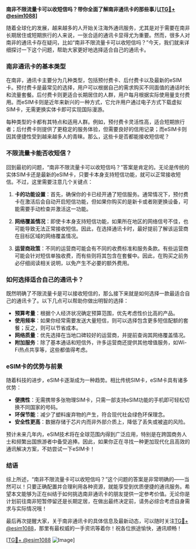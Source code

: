 **南非不限流量卡可以收短信吗？带你全面了解南非通讯卡的那些事儿[[TG💪+ @esim1088](https://t.me/s/esim1088)]**

随着全球化的发展，越来越多的人开始关注海外通讯服务，尤其是对于需要在南非长期居住或短期旅行的人来说，一张合适的通讯卡显得尤为重要。然而，很多人对南非的通讯卡存在疑问，比如“南非不限流量卡可以收短信吗？”今天，我们就来详细探讨一下这个问题，帮助大家更好地选择适合自己的通讯卡。

### 南非通讯卡的基本类型

在南非，通讯卡主要分为几种类型，包括预付费卡、后付费卡以及最新的eSIM卡。预付费卡是最常见的选择，用户可以根据自己的需求购买不同面值的通话时长和流量套餐。后付费卡则更适合长期居住的人群，用户每月根据实际使用量支付费用。而eSIM卡则是近年来新兴的一种方式，它允许用户通过电子方式下载虚拟SIM卡，无需更换实体卡即可实现国际漫游。

每种类型的卡都有其特点和适用人群。例如，预付费卡灵活性高，适合短期旅行者；后付费卡则提供了更稳定的服务体验，但需要良好的信用记录；而eSIM卡则因其便捷性受到越来越多人的青睐。那么，这些卡是否都能接收短信呢？

### 不限流量卡能否收短信？

回到最初的问题，“南非不限流量卡可以收短信吗？”答案是肯定的。无论是传统的实体SIM卡还是最新的eSIM卡，只要卡本身支持短信功能，就可以正常接收短信。不过，这里需要注意几个关键点：

1. **卡的功能设置**：首先，确保你的卡已经开通了短信服务。通常情况下，预付费卡在激活后会自动开启短信功能，但如果你购买的是新卡或者刚更换设备，可能需要手动检查并激活这一功能。

2. **网络覆盖情况**：即使卡本身支持短信功能，如果所在地区的网络信号不佳，也可能导致无法正常接收短信。因此，在选择通讯卡时，最好提前了解该运营商在目标区域的网络覆盖情况。

3. **运营商政策**：不同的运营商可能会有不同的收费标准和服务条款。有些运营商可能会针对短信单独收费，而有些则将其包含在套餐中。因此，在购买之前务必仔细阅读相关说明，以免产生不必要的额外费用。

### 如何选择适合自己的通讯卡？

既然明确了不限流量卡是可以接收短信的，那么接下来就是如何选择一款最适合自己的通讯卡了。以下几点可以帮助你做出明智的选择：

- **预算考量**：根据个人经济状况确定预算范围，优先考虑性价比高的产品。
- **使用频率**：如果你经常需要发送大量短信，则可以选择包含更多短信配额的套餐；反之，则可以节省成本。
- **网络质量**：优先选择在当地口碑较好的运营商，并提前查询其网络覆盖情况。
- **附加服务**：除了基本通话和短信外，许多运营商还提供其他增值服务，如Wi-Fi热点共享等，这些都值得考虑。

### eSIM卡的优势与前景

随着科技的进步，eSIM卡逐渐成为一种趋势。相比传统SIM卡，eSIM卡具有诸多优势：

- **便携性**：无需携带多张物理SIM卡，只需一部支持eSIM功能的手机即可轻松切换不同国家的号码。
- **环保节能**：减少了塑料废弃物的产生，符合现代社会绿色环保理念。
- **安全性更高**：数据存储于芯片内而非外部介质上，降低了丢失或被盗的风险。

预计未来几年内，eSIM技术将在全球范围内得到广泛应用，特别是在跨国商务人士和频繁出国旅游者中备受追捧。因此，如果你正在寻找一种更加现代化且高效的通讯解决方案，不妨尝试一下eSIM卡！

### 结语

综上所述，“南非不限流量卡可以收短信吗？”这个问题的答案是非常明确的——当然可以！只要正确配置并合理利用各种资源，就能享受到优质便捷的通讯服务。希望本文能够为正在纠结于如何挑选南非通讯卡的朋友提供一定参考价值。无论你是计划前往南非短暂停留还是长期定居，在做出最终决定前，请务必综合考虑自身需求与实际情况哦！

最后再次提醒大家，关于南非通讯卡的具体信息及最新动态，可以随时关注[TG💪+ @esim1088](https://t.me/s/esim1088)，那里有最权威的一手资讯等着你！祝各位旅途愉快，通讯顺畅！

[[TG💪+ @esim1088](https://t.me/s/esim1088) ![Image](https://i.postimg.cc/4NQfJmqS/Snipaste-2025-05-13-00-14-12.png)]